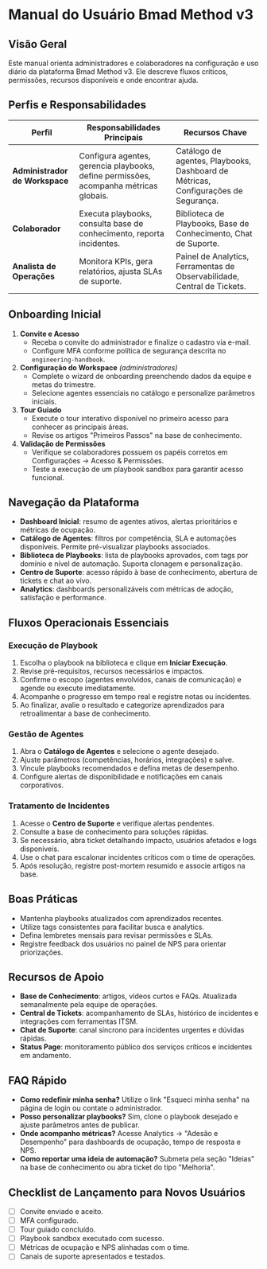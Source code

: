 # Manual do Usuário Bmad Method v3

## Visão Geral

Este manual orienta administradores e colaboradores na configuração e uso diário da plataforma Bmad Method v3. Ele descreve fluxos críticos, permissões, recursos disponíveis e onde encontrar ajuda.

## Perfis e Responsabilidades

| Perfil | Responsabilidades Principais | Recursos Chave |
|--------|------------------------------|----------------|
| **Administrador de Workspace** | Configura agentes, gerencia playbooks, define permissões, acompanha métricas globais. | Catálogo de agentes, Playbooks, Dashboard de Métricas, Configurações de Segurança. |
| **Colaborador** | Executa playbooks, consulta base de conhecimento, reporta incidentes. | Biblioteca de Playbooks, Base de Conhecimento, Chat de Suporte. |
| **Analista de Operações** | Monitora KPIs, gera relatórios, ajusta SLAs de suporte. | Painel de Analytics, Ferramentas de Observabilidade, Central de Tickets. |

## Onboarding Inicial

1. **Convite e Acesso**
   - Receba o convite do administrador e finalize o cadastro via e-mail.
   - Configure MFA conforme política de segurança descrita no `engineering-handbook`.
2. **Configuração do Workspace** *(administradores)*
   - Complete o wizard de onboarding preenchendo dados da equipe e metas do trimestre.
   - Selecione agentes essenciais no catálogo e personalize parâmetros iniciais.
3. **Tour Guiado**
   - Execute o tour interativo disponível no primeiro acesso para conhecer as principais áreas.
   - Revise os artigos "Primeiros Passos" na base de conhecimento.
4. **Validação de Permissões**
   - Verifique se colaboradores possuem os papéis corretos em Configurações → Acesso & Permissões.
   - Teste a execução de um playbook sandbox para garantir acesso funcional.

## Navegação da Plataforma

- **Dashboard Inicial**: resumo de agentes ativos, alertas prioritários e métricas de ocupação.
- **Catálogo de Agentes**: filtros por competência, SLA e automações disponíveis. Permite pré-visualizar playbooks associados.
- **Biblioteca de Playbooks**: lista de playbooks aprovados, com tags por domínio e nível de automação. Suporta clonagem e personalização.
- **Centro de Suporte**: acesso rápido à base de conhecimento, abertura de tickets e chat ao vivo.
- **Analytics**: dashboards personalizáveis com métricas de adoção, satisfação e performance.

## Fluxos Operacionais Essenciais

### Execução de Playbook

1. Escolha o playbook na biblioteca e clique em **Iniciar Execução**.
2. Revise pré-requisitos, recursos necessários e impactos.
3. Confirme o escopo (agentes envolvidos, canais de comunicação) e agende ou execute imediatamente.
4. Acompanhe o progresso em tempo real e registre notas ou incidentes.
5. Ao finalizar, avalie o resultado e categorize aprendizados para retroalimentar a base de conhecimento.

### Gestão de Agentes

1. Abra o **Catálogo de Agentes** e selecione o agente desejado.
2. Ajuste parâmetros (competências, horários, integrações) e salve.
3. Vincule playbooks recomendados e defina metas de desempenho.
4. Configure alertas de disponibilidade e notificações em canais corporativos.

### Tratamento de Incidentes

1. Acesse o **Centro de Suporte** e verifique alertas pendentes.
2. Consulte a base de conhecimento para soluções rápidas.
3. Se necessário, abra ticket detalhando impacto, usuários afetados e logs disponíveis.
4. Use o chat para escalonar incidentes críticos com o time de operações.
5. Após resolução, registre post-mortem resumido e associe artigos na base.

## Boas Práticas

- Mantenha playbooks atualizados com aprendizados recentes.
- Utilize tags consistentes para facilitar busca e analytics.
- Defina lembretes mensais para revisar permissões e SLAs.
- Registre feedback dos usuários no painel de NPS para orientar priorizações.

## Recursos de Apoio

- **Base de Conhecimento**: artigos, vídeos curtos e FAQs. Atualizada semanalmente pela equipe de operações.
- **Central de Tickets**: acompanhamento de SLAs, histórico de incidentes e integrações com ferramentas ITSM.
- **Chat de Suporte**: canal síncrono para incidentes urgentes e dúvidas rápidas.
- **Status Page**: monitoramento público dos serviços críticos e incidentes em andamento.

## FAQ Rápido

- **Como redefinir minha senha?** Utilize o link "Esqueci minha senha" na página de login ou contate o administrador.
- **Posso personalizar playbooks?** Sim, clone o playbook desejado e ajuste parâmetros antes de publicar.
- **Onde acompanho métricas?** Acesse Analytics → "Adesão e Desempenho" para dashboards de ocupação, tempo de resposta e NPS.
- **Como reportar uma ideia de automação?** Submeta pela seção "Ideias" na base de conhecimento ou abra ticket do tipo "Melhoria".

## Checklist de Lançamento para Novos Usuários

- [ ] Convite enviado e aceito.
- [ ] MFA configurado.
- [ ] Tour guiado concluído.
- [ ] Playbook sandbox executado com sucesso.
- [ ] Métricas de ocupação e NPS alinhadas com o time.
- [ ] Canais de suporte apresentados e testados.
